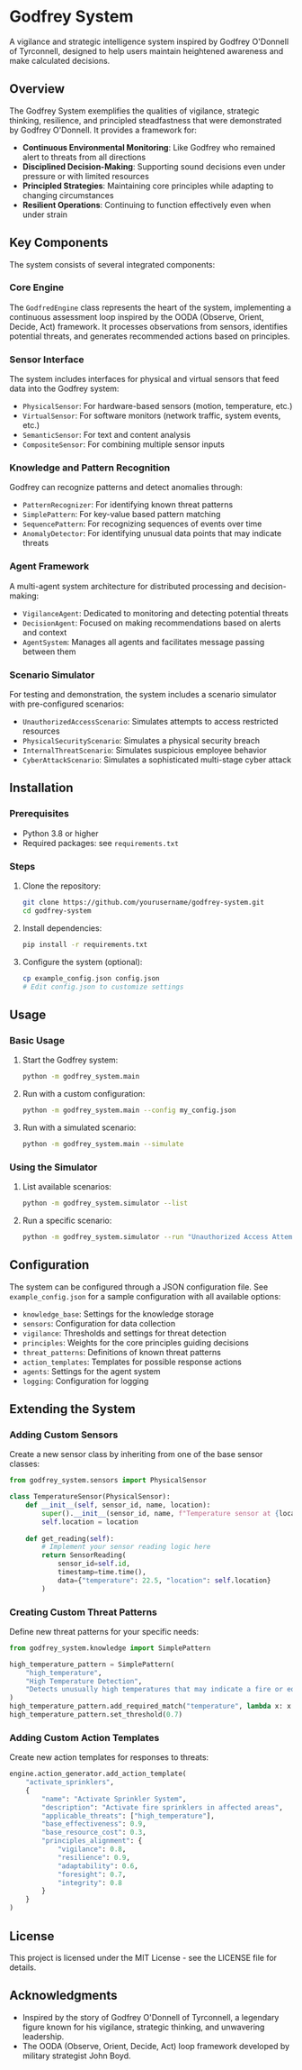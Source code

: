 # Godfrey System

A vigilance and strategic intelligence system inspired by Godfrey O'Donnell of Tyrconnell, designed to help users maintain heightened awareness and make calculated decisions.

## Overview

The Godfrey System exemplifies the qualities of vigilance, strategic thinking, resilience, and principled steadfastness that were demonstrated by Godfrey O'Donnell. It provides a framework for:

- **Continuous Environmental Monitoring**: Like Godfrey who remained alert to threats from all directions
- **Disciplined Decision-Making**: Supporting sound decisions even under pressure or with limited resources
- **Principled Strategies**: Maintaining core principles while adapting to changing circumstances
- **Resilient Operations**: Continuing to function effectively even when under strain

## Key Components

The system consists of several integrated components:

### Core Engine

The `GodfredEngine` class represents the heart of the system, implementing a continuous assessment loop inspired by the OODA (Observe, Orient, Decide, Act) framework. It processes observations from sensors, identifies potential threats, and generates recommended actions based on principles.

### Sensor Interface

The system includes interfaces for physical and virtual sensors that feed data into the Godfrey system:

- `PhysicalSensor`: For hardware-based sensors (motion, temperature, etc.)
- `VirtualSensor`: For software monitors (network traffic, system events, etc.)
- `SemanticSensor`: For text and content analysis
- `CompositeSensor`: For combining multiple sensor inputs

### Knowledge and Pattern Recognition

Godfrey can recognize patterns and detect anomalies through:

- `PatternRecognizer`: For identifying known threat patterns
- `SimplePattern`: For key-value based pattern matching
- `SequencePattern`: For recognizing sequences of events over time
- `AnomalyDetector`: For identifying unusual data points that may indicate threats

### Agent Framework

A multi-agent system architecture for distributed processing and decision-making:

- `VigilanceAgent`: Dedicated to monitoring and detecting potential threats
- `DecisionAgent`: Focused on making recommendations based on alerts and context
- `AgentSystem`: Manages all agents and facilitates message passing between them

### Scenario Simulator

For testing and demonstration, the system includes a scenario simulator with pre-configured scenarios:

- `UnauthorizedAccessScenario`: Simulates attempts to access restricted resources
- `PhysicalSecurityScenario`: Simulates a physical security breach
- `InternalThreatScenario`: Simulates suspicious employee behavior
- `CyberAttackScenario`: Simulates a sophisticated multi-stage cyber attack

## Installation

### Prerequisites

- Python 3.8 or higher
- Required packages: see `requirements.txt`

### Steps

1. Clone the repository:
   ```bash
   git clone https://github.com/yourusername/godfrey-system.git
   cd godfrey-system
   ```

2. Install dependencies:
   ```bash
   pip install -r requirements.txt
   ```

3. Configure the system (optional):
   ```bash
   cp example_config.json config.json
   # Edit config.json to customize settings
   ```

## Usage

### Basic Usage

1. Start the Godfrey system:
   ```bash
   python -m godfrey_system.main
   ```

2. Run with a custom configuration:
   ```bash
   python -m godfrey_system.main --config my_config.json
   ```

3. Run with a simulated scenario:
   ```bash
   python -m godfrey_system.main --simulate
   ```

### Using the Simulator

1. List available scenarios:
   ```bash
   python -m godfrey_system.simulator --list
   ```

2. Run a specific scenario:
   ```bash
   python -m godfrey_system.simulator --run "Unauthorized Access Attempt"
   ```

## Configuration

The system can be configured through a JSON configuration file. See `example_config.json` for a sample configuration with all available options:

- `knowledge_base`: Settings for the knowledge storage
- `sensors`: Configuration for data collection
- `vigilance`: Thresholds and settings for threat detection
- `principles`: Weights for the core principles guiding decisions
- `threat_patterns`: Definitions of known threat patterns
- `action_templates`: Templates for possible response actions
- `agents`: Settings for the agent system
- `logging`: Configuration for logging

## Extending the System

### Adding Custom Sensors

Create a new sensor class by inheriting from one of the base sensor classes:

```python
from godfrey_system.sensors import PhysicalSensor

class TemperatureSensor(PhysicalSensor):
    def __init__(self, sensor_id, name, location):
        super().__init__(sensor_id, name, f"Temperature sensor at {location}")
        self.location = location
    
    def get_reading(self):
        # Implement your sensor reading logic here
        return SensorReading(
            sensor_id=self.id,
            timestamp=time.time(),
            data={"temperature": 22.5, "location": self.location}
        )
```

### Creating Custom Threat Patterns

Define new threat patterns for your specific needs:

```python
from godfrey_system.knowledge import SimplePattern

high_temperature_pattern = SimplePattern(
    "high_temperature",
    "High Temperature Detection",
    "Detects unusually high temperatures that may indicate a fire or equipment failure"
)
high_temperature_pattern.add_required_match("temperature", lambda x: x > 35.0)
high_temperature_pattern.set_threshold(0.7)
```

### Adding Custom Action Templates

Create new action templates for responses to threats:

```python
engine.action_generator.add_action_template(
    "activate_sprinklers",
    {
        "name": "Activate Sprinkler System",
        "description": "Activate fire sprinklers in affected areas",
        "applicable_threats": ["high_temperature"],
        "base_effectiveness": 0.9,
        "base_resource_cost": 0.3,
        "principles_alignment": {
            "vigilance": 0.8,
            "resilience": 0.9,
            "adaptability": 0.6,
            "foresight": 0.7,
            "integrity": 0.8
        }
    }
)
```

## License

This project is licensed under the MIT License - see the LICENSE file for details.

## Acknowledgments

- Inspired by the story of Godfrey O'Donnell of Tyrconnell, a legendary figure known for his vigilance, strategic thinking, and unwavering leadership.
- The OODA (Observe, Orient, Decide, Act) loop framework developed by military strategist John Boyd.
